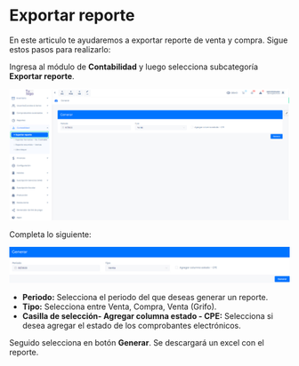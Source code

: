 # Exportar reporte

En este articulo te ayudaremos a exportar reporte de venta y compra. Sigue estos pasos para realizarlo:

Ingresa al módulo de **Contabilidad** y luego selecciona subcategoría **Exportar reporte**.

![Alt text](img/Exportarreporte1.jpg)

Completa lo siguiente:

![Alt text](img/Exportarreporte2.jpg)

* **Periodo:** Selecciona el periodo del que deseas generar un reporte.
* **Tipo:** Selecciona entre Venta, Compra, Venta (Grifo).
* **Casilla de selección- Agregar columna estado - CPE:**  Selecciona si desea agregar el estado de los comprobantes electrónicos.

Seguido selecciona en botón **Generar**. Se descargará un excel con el reporte.
